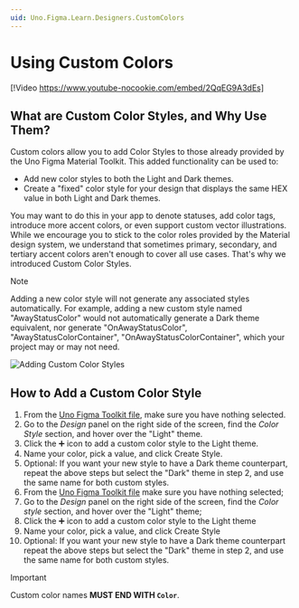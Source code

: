 ```yaml
---
uid: Uno.Figma.Learn.Designers.CustomColors
---
```


# Using Custom Colors

[!Video https://www.youtube-nocookie.com/embed/2QqEG9A3dEs]

## What are Custom Color Styles, and Why Use Them?

Custom colors allow you to add Color Styles to those already provided by the Uno Figma Material Toolkit. This added functionality can be used to:

* Add new color styles to both the Light and Dark themes.
* Create a "fixed" color style for your design that displays the same HEX value in both Light and Dark themes.

You may want to do this in your app to denote statuses, add color tags, introduce more accent colors, or even support custom vector illustrations. While we encourage you to stick to the color roles provided by the Material design system, we understand that sometimes primary, secondary, and tertiary accent colors aren't enough to cover all use cases. That's why we introduced Custom Color Styles.

> [!NOTE]
> Adding a new color style will not generate any associated styles automatically. For example, adding a new custom style named "AwayStatusColor" would not automatically generate a Dark theme equivalent, nor generate "OnAwayStatusColor", "AwayStatusColorContainer", "OnAwayStatusColorContainer", which your project may or may not need.

![Adding Custom Color Styles](assets/CustomColorStyle.png)

## How to Add a Custom Color Style

1. From the [Uno Figma Toolkit file](https://aka.platform.uno/uno-figma-material-toolkit), make sure you have nothing selected.
1. Go to the *Design* panel on the right side of the screen, find the *Color Style* section, and hover over the "Light" theme.
1. Click the ➕ icon to add a custom color style to the Light theme.
1. Name your color, pick a value, and click Create Style.
1. Optional: If you want your new style to have a Dark theme counterpart, repeat the above steps but select the "Dark" theme in step 2, and use the same name for both custom styles.
1. From the [Uno Figma Toolkit file](https://aka.platform.uno/uno-figma-material-toolkit) make sure you have nothing selected;
1. Go to the *Design* panel on the right side of the screen, find the *Color style* section, and hover over the "Light" theme;
1. Click the ➕ icon to add a custom color style to the Light theme
1. Name your color, pick a value, and click Create Style
1. Optional: If you want your new style to have a Dark theme counterpart repeat the above steps but select the "Dark" theme in step 2, and use the same name for both custom styles.

> [!IMPORTANT]
> Custom color names **MUST END WITH `Color`**.
